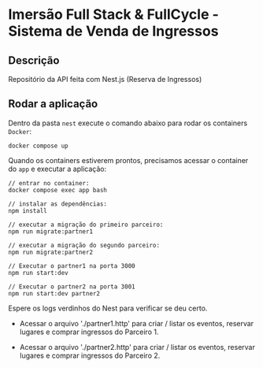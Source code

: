 # Imersão Full Stack & FullCycle - Sistema de Venda de Ingressos

## Descrição

Repositório da API feita com Nest.js (Reserva de Ingressos)

## Rodar a aplicação

Dentro da pasta `nest` execute o comando abaixo para rodar os containers `Docker`:
```
docker compose up
```

Quando os containers estiverem prontos, precisamos acessar o container do `app` e executar a aplicação:

```
// entrar no container:
docker compose exec app bash

// instalar as dependências:
npm install

// executar a migração do primeiro parceiro:
npm run migrate:partner1

// executar a migração do segundo parceiro:
npm run migrate:partner2

// Executar o partner1 na porta 3000
npm run start:dev

// Executar o partner2 na porta 3001
npm run start:dev partner2

```

Espere os logs verdinhos do Nest para verificar se deu certo.

* Acessar o arquivo './partner1.http' para criar / listar os eventos, reservar lugares e comprar ingressos do Parceiro 1.

* Acessar o arquivo './partner2.http' para criar / listar os eventos, reservar lugares e comprar ingressos do Parceiro 2.